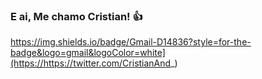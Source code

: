 ### E ai, Me chamo Cristian! 👍

https://img.shields.io/badge/Gmail-D14836?style=for-the-badge&logo=gmail&logoColor=white](https://https://twitter.com/CristianAnd_)
